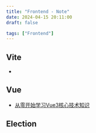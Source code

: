 ```yaml
---
title: "Frontend - Note"
date: 2024-04-15 20:11:00
draft: false

tags: ["Frontend"]
---
```


## Vite
- []()

## Vue
- [从零开始学习Vue3核心技术知识](https://space.bilibili.com/327247876/channel/collectiondetail?sid=636182)

## Election